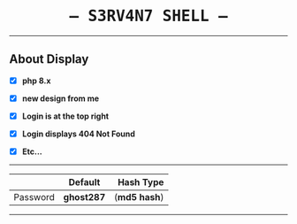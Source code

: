 <h1 align="center">
    <samp>
    — S3RV4N7 SHELL —
    </samp>
  </h1>

______________


## About Display

- [x] **php 8.x**
- [x] **new design from me**
- [x] **Login is at the top right**
- [x] **Login displays 404 Not Found**
- [x] **Etc...**




______________

|               | Default                | Hash Type                       |
| ------------- |:----------------------:| -------------------------------:|
| Password      | __ghost287__           | (__md5 hash__)  |
 ______________


 
